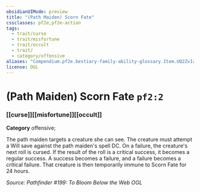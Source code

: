 ```yaml
---
obsidianUIMode: preview
title: "(Path Maiden) Scorn Fate"
cssclasses: pf2e,pf2e-action
tags:
  - trait/curse
  - trait/misfortune
  - trait/occult
  - trait/
  - category/offensive
aliases: "Compendium.pf2e.bestiary-family-ability-glossary.Item.UQ2ZvIag5gPL2QiU"
license: OGL
---
```

# (Path Maiden) Scorn Fate `pf2:2`

### [[curse]][[misfortune]][[occult]]

**Category** offensive; 




The path maiden targets a creature she can see. The creature must attempt a Will save against the path maiden's spell DC. On a failure, the creature's next roll is cursed. If the result of the roll is a critical success, it becomes a regular success. A success becomes a failure, and a failure becomes a critical failure. That creature is then temporarily immune to Scorn Fate for 24 hours.

*Source: Pathfinder #199: To Bloom Below the Web*
*OGL*
